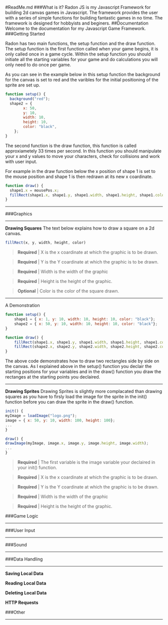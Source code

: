 #ReadMe.md
###What is it?
Radon JS is my Javascript Framework for building 2d canvas games in Javascript. The framework provides the user with a series of simple functions for building fantastic games in no time. The framework is designed for hobbyists and beginers.
##Documentation
Welcome to the documentation for my Javascript Game Framework.
###Getting Started

Radon has two main functions, the setup function and the draw function. The setup function is the first function called when your game begins, it is only called once in a game cycle. Within the setup function you should initiate all the starting variables for your game and do calculations you will only need to do once per game.

As you can see in the example below in this setup function the background for the canvas is set to red and the varibles for the initial positioning of the sprite are set up.
```javascript
function setup() {
  background("red");
  shape2 = {
        x: 50,
        y: 10,
        width: 10,
        height: 10,
        color: "black",
    };
}
```

The second function is the draw function, this function is called approxiametely 33 times per second. In this function you should manipulate your x and y values to move your characters, check for collisions and work with user input.

For example in the draw function below the x position of shape 1 is set to the mouse position and shape 1 is then redrawn at its new x coardinate.
```javascript
function draw() {
  shape1.x = mousePos.x;
  fillRect(shape1.x, shape1.y, shape1.width, shape1.height, shape1.color);
}
```
___

###Graphics
___
**Drawing Squares**
The text below explains how to draw a square on a 2d canvas.
```javascript
fillRect(x, y, width, height, color)
```
> **Required** | X is the x coardinate at which the graphic is to be drawn.

> **Required** | Y is the Y coardinate at which the graphic is to be drawn.

> **Required** | Width is the width of the graphic

> **Required** | Height is the height of the graphic.

> **Optional** | Color is the color of the square drawn.

---
  A Demonstration

```javascript
function setup() {
    shape1 = { x: 1, y: 10, width: 10, height: 10, color: "black"};
    shape2 = { x: 50, y: 10, width: 10, height: 10, color: "black"};
}

function draw() {
    fillRect(shape1.x, shape1.y, shape1.width, shape1.height, shape1.color);
    fillRect(shape2.x, shape2.y, shape2.width, shape2.height, shape2.color);
}
```

The above code demonstrates how to draw two rectangles side by side on the canvas. As I explained above in the setup() function you declair the starting positions for your variables and in the draw() function you draw the rectanges at the starting points you declaired.
___
**Drawing Sprites**
Drawing Sprites is slightly more complacated than drawing squares as you have to firsly load the image for the sprite in the init() function before you can draw the sprite in the draw() function.
```javascript
init() {
myImage = loadImage("logo.png");
image = { x: 50, y: 10, width: 100, height: 100};
...
}

draw() {
drawImage(myImage, image.x, image.y, image.height, image.width);
...
}
```
> **Required** | The first variable is the image variable your declaired in your init() function.

> **Required** | X is the x coardinate at which the graphic is to be drawn.

> **Required** | Y is the Y coardinate at which the graphic is to be drawn.

> **Required** | Width is the width of the graphic

> **Required** | Height is the height of the graphic.


###Game Logic
___
###User Input
___
###Sound
___
###Data Handling
___
**Saving Local Data**

**Reading Local Data**

**Deleting Local Data**

**HTTP Requests**

###Other
___
